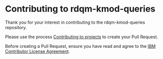 # Contributing to rdqm-kmod-queries

Thank you for your interest in contributing to the rdqm-kmod-queries repository.

Please use the process [Contributing to projects](https://docs.github.com/en/get-started/quickstart/contributing-to-projects) to create your Pull Request.

Before creating a Pull Request, ensure you have read and agree to the [IBM Contributor License Agreement](CLA.md).
